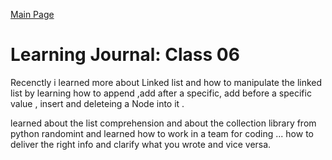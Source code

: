 [Main Page](../README.md)

# Learning Journal: Class 06

Recenctly i learned more about Linked list and how to manipulate the linked list by learning how to append ,add after a specific, add before a specific value , insert and deleteing a Node into it .

learned about the list comprehension  and about the collection library from python randomint and learned how to work in a team for coding ... how to deliver the right info and clarify what you wrote and vice versa.
